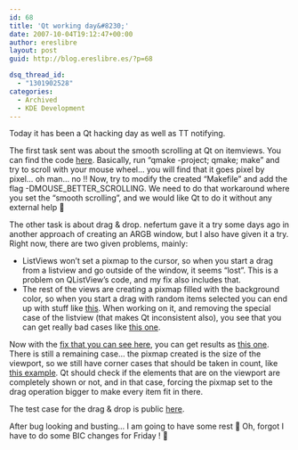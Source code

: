 ```yaml
---
id: 68
title: 'Qt working day&#8230;'
date: 2007-10-04T19:12:47+00:00
author: ereslibre
layout: post
guid: http://blog.ereslibre.es/?p=68

dsq_thread_id:
  - "1301902528"
categories:
  - Archived
  - KDE Development
---
```

Today it has been a Qt hacking day as well as TT notifying.

The first task sent was about the smooth scrolling at Qt on itemviews. You can find the code <a href="http://media.ereslibre.es/2007/10/SmoothScrollProblem/main.cpp" target="_blank">here</a>. Basically, run &#8220;qmake -project; qmake; make&#8221; and try to scroll with your mouse wheel&#8230; you will find that it goes pixel by pixel&#8230; oh man&#8230; no !! Now, try to modify the created &#8220;Makefile&#8221; and add the flag -DMOUSE\_BETTER\_SCROLLING. We need to do that workaround where you set the &#8220;smooth scrolling&#8221;, and we would like Qt to do it without any external help 🙂

The other task is about drag & drop. nefertum gave it a try some days ago in another approach of creating an ARGB window, but I also have given it a try. Right now, there are two given problems, mainly:

  * ListViews won&#8217;t set a pixmap to the cursor, so when you start a drag from a listview and go outside of the window, it seems &#8220;lost&#8221;. This is a problem on QListView&#8217;s code, and my fix also includes that.
  * The rest of the views are creating a pixmap filled with the background color, so when you start a drag with random items selected you can end up with stuff like <a href="http://media.ereslibre.es/2007/10/DragAndDropProblem/treeviewdraganddrop.png" target="_blank">this</a>. When working on it, and removing the special case of the listview (that makes Qt inconsistent also), you see that you can get really bad cases like <a href="http://media.ereslibre.es/2007/10/dolphindraggingiconmode.png" target="_blank">this one</a>.

Now with the <a href="http://media.ereslibre.es/2007/10/DragAndDropProblem/qt-copy.diff" target="_blank">fix that you can see here</a>, you can get results as <a href="http://media.ereslibre.es/2007/10/DragAndDropProblem/treeviewdraganddrop-fixed.png" target="_blank">this one</a>. There is still a remaining case&#8230; the pixmap created is the size of the viewport, so we still have corner cases that should be taken in count, like <a href="http://media.ereslibre.es/2007/10/DragAndDropProblem/treeviewdraganddrop-elementcut.png" target="_blank">this example</a>. Qt should check if the elements that are on the viewport are completely shown or not, and in that case, forcing the pixmap set to the drag operation bigger to make every item fit in there.

The test case for the drag & drop is public <a href="http://media.ereslibre.es/2007/10/DragAndDropProblem/main.cpp" target="_blank">here</a>.

After bug looking and busting&#8230; I am going to have some rest 🙂 Oh, forgot I have to do some BIC changes for Friday ! 🙂
